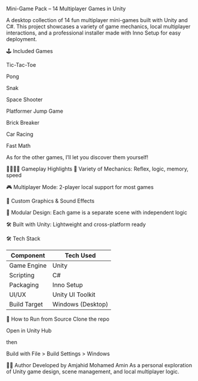 Mini-Game Pack – 14 Multiplayer Games in Unity

A desktop collection of 14 fun multiplayer mini-games built with Unity and C#.
This project showcases a variety of game mechanics, local multiplayer interactions, and a professional installer made with Inno Setup for easy deployment.

🕹️ Included Games

Tic-Tac-Toe

Pong

Snak

Space Shooter

Platformer Jump Game

Brick Breaker

Car Racing

Fast Math

As for the other games, I’ll let you discover them yourself!

👨‍👩‍👧‍👦 Gameplay Highlights
🧠 Variety of Mechanics: Reflex, logic, memory, speed

🎮 Multiplayer Mode: 2-player local support for most games

🎨 Custom Graphics & Sound Effects

🧩 Modular Design: Each game is a separate scene with independent logic

🛠️ Built with Unity: Lightweight and cross-platform ready

🛠️ Tech Stack

| Component    | Tech Used         |
| ------------ | ----------------- |
| Game Engine  | Unity             |
| Scripting    | C#                |
| Packaging    | Inno Setup        |
| UI/UX        | Unity UI Toolkit  |
| Build Target | Windows (Desktop) |

🧪 How to Run from Source
Clone the repo

Open in Unity Hub

then

Build with File > Build Settings > Windows

👨‍💻 Author
Developed by Amjahid Mohamed Amin
As a personal exploration of Unity game design, scene management, and local multiplayer logic.
